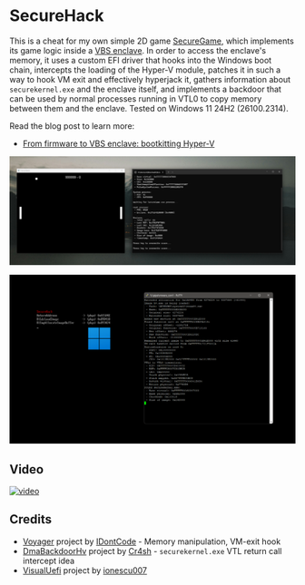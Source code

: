 # SecureHack
This is a cheat for my own simple 2D game [SecureGame](https://github.com/SamuelTulach/SecureGame), which implements its game logic inside a [VBS enclave](https://learn.microsoft.com/en-us/windows/win32/trusted-execution/vbs-enclaves). In order to access the enclave's memory, it uses a custom EFI driver that hooks into the Windows boot chain, intercepts the loading of the Hyper-V module, patches it in such a way to hook VM exit and effectively hyperjack it, gathers information about `securekernel.exe` and the enclave itself, and implements a backdoor that can be used by normal processes running in VTL0 to copy memory between them and the enclave. Tested on Windows 11 24H2 (26100.2314).

Read the blog post to learn more:
- [From firmware to VBS enclave: bootkitting Hyper-V](http://tulach.cc/from-firmware-to-vbs-enclave-bootkitting-hyper-v/)

![score](/img/score.png)

![bootscreen](/img/boot_screen.png)

## Video
[![video](https://img.youtube.com/vi/YjLLs1zXq9E/0.jpg)](https://www.youtube.com/watch?v=YjLLs1zXq9E)

## Credits
- [Voyager](https://blog.back.engineering/20/04/2021/) project by [IDontCode](https://blog.back.engineering/researchers/_xeroxz/) - Memory manipulation, VM-exit hook 
- [DmaBackdoorHv](https://github.com/Cr4sh/s6_pcie_microblaze/tree/master/python/payloads/DmaBackdoorHv) project by [Cr4sh](https://github.com/Cr4sh) - `securekernel.exe` VTL return call intercept idea
- [VisualUefi](https://github.com/ionescu007/VisualUefi) project by [ionescu007](https://github.com/ionescu007)